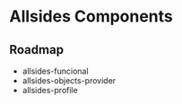 # Allsides Components

## Roadmap

- allsides-funcional
- allsides-objects-provider
- allsides-profile

